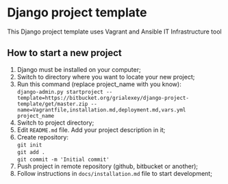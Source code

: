 Django project template
=======================

This Django project template uses Vagrant and Ansible IT Infrastructure tool

How to start a new project  
--------------------------
1. Django must be installed on your computer;
2. Switch to directory where you want to locate your new project;
3. Run this command (replace project_name with you know):  
   `django-admin.py startproject --template=https://bitbucket.org/grialexey/django-project-template/get/master.zip --name=Vagrantfile,installation.md,deployment.md,vars.yml project_name`  
4. Switch to project directory;
5. Edit `README.md` file. Add your project description in it;
6. Create repository:  
   `git init`  
   `git add .`  
   `git commit -m 'Initial commit'`
7. Push project in remote repository (github, bitbucket or another);
8. Follow instructions in `docs/installation.md` file to start development;
